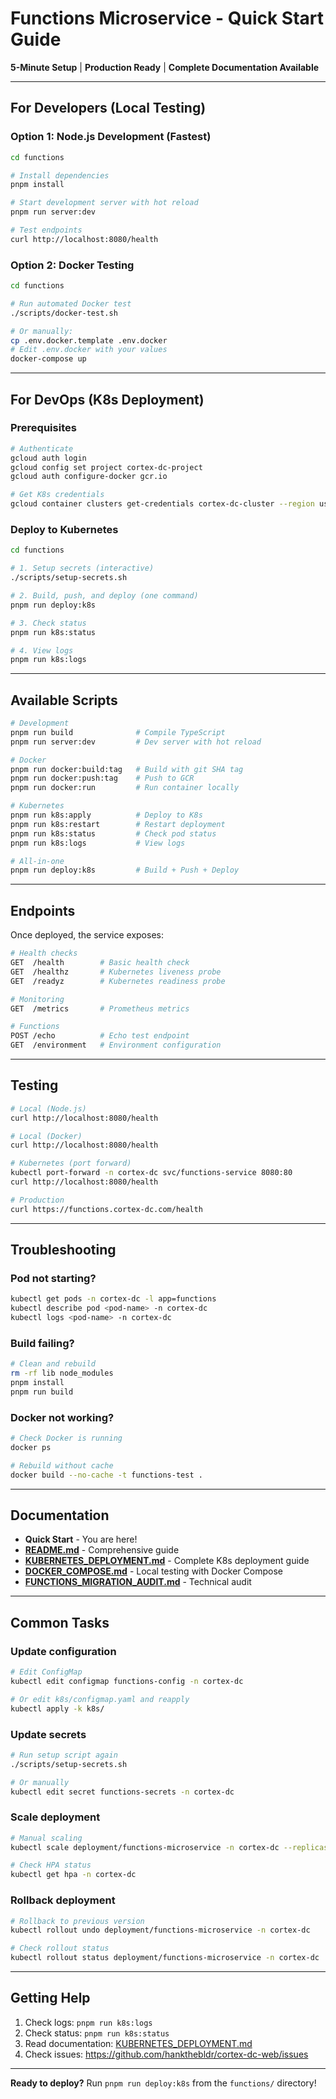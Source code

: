# Functions Microservice - Quick Start Guide

**5-Minute Setup** | **Production Ready** | **Complete Documentation Available**

---

## For Developers (Local Testing)

### Option 1: Node.js Development (Fastest)

```bash
cd functions

# Install dependencies
pnpm install

# Start development server with hot reload
pnpm run server:dev

# Test endpoints
curl http://localhost:8080/health
```

### Option 2: Docker Testing

```bash
cd functions

# Run automated Docker test
./scripts/docker-test.sh

# Or manually:
cp .env.docker.template .env.docker
# Edit .env.docker with your values
docker-compose up
```

---

## For DevOps (K8s Deployment)

### Prerequisites

```bash
# Authenticate
gcloud auth login
gcloud config set project cortex-dc-project
gcloud auth configure-docker gcr.io

# Get K8s credentials
gcloud container clusters get-credentials cortex-dc-cluster --region us-central1
```

### Deploy to Kubernetes

```bash
cd functions

# 1. Setup secrets (interactive)
./scripts/setup-secrets.sh

# 2. Build, push, and deploy (one command)
pnpm run deploy:k8s

# 3. Check status
pnpm run k8s:status

# 4. View logs
pnpm run k8s:logs
```

---

## Available Scripts

```bash
# Development
pnpm run build              # Compile TypeScript
pnpm run server:dev         # Dev server with hot reload

# Docker
pnpm run docker:build:tag   # Build with git SHA tag
pnpm run docker:push:tag    # Push to GCR
pnpm run docker:run         # Run container locally

# Kubernetes
pnpm run k8s:apply          # Deploy to K8s
pnpm run k8s:restart        # Restart deployment
pnpm run k8s:status         # Check pod status
pnpm run k8s:logs           # View logs

# All-in-one
pnpm run deploy:k8s         # Build + Push + Deploy
```

---

## Endpoints

Once deployed, the service exposes:

```bash
# Health checks
GET  /health        # Basic health check
GET  /healthz       # Kubernetes liveness probe
GET  /readyz        # Kubernetes readiness probe

# Monitoring
GET  /metrics       # Prometheus metrics

# Functions
POST /echo          # Echo test endpoint
GET  /environment   # Environment configuration
```

---

## Testing

```bash
# Local (Node.js)
curl http://localhost:8080/health

# Local (Docker)
curl http://localhost:8080/health

# Kubernetes (port forward)
kubectl port-forward -n cortex-dc svc/functions-service 8080:80
curl http://localhost:8080/health

# Production
curl https://functions.cortex-dc.com/health
```

---

## Troubleshooting

### Pod not starting?

```bash
kubectl get pods -n cortex-dc -l app=functions
kubectl describe pod <pod-name> -n cortex-dc
kubectl logs <pod-name> -n cortex-dc
```

### Build failing?

```bash
# Clean and rebuild
rm -rf lib node_modules
pnpm install
pnpm run build
```

### Docker not working?

```bash
# Check Docker is running
docker ps

# Rebuild without cache
docker build --no-cache -t functions-test .
```

---

## Documentation

- **Quick Start** - You are here!
- **[README.md](./README.md)** - Comprehensive guide
- **[KUBERNETES_DEPLOYMENT.md](./KUBERNETES_DEPLOYMENT.md)** - Complete K8s deployment guide
- **[DOCKER_COMPOSE.md](./DOCKER_COMPOSE.md)** - Local testing with Docker Compose
- **[FUNCTIONS_MIGRATION_AUDIT.md](./FUNCTIONS_MIGRATION_AUDIT.md)** - Technical audit

---

## Common Tasks

### Update configuration

```bash
# Edit ConfigMap
kubectl edit configmap functions-config -n cortex-dc

# Or edit k8s/configmap.yaml and reapply
kubectl apply -k k8s/
```

### Update secrets

```bash
# Run setup script again
./scripts/setup-secrets.sh

# Or manually
kubectl edit secret functions-secrets -n cortex-dc
```

### Scale deployment

```bash
# Manual scaling
kubectl scale deployment/functions-microservice -n cortex-dc --replicas=5

# Check HPA status
kubectl get hpa -n cortex-dc
```

### Rollback deployment

```bash
# Rollback to previous version
kubectl rollout undo deployment/functions-microservice -n cortex-dc

# Check rollout status
kubectl rollout status deployment/functions-microservice -n cortex-dc
```

---

## Getting Help

1. Check logs: `pnpm run k8s:logs`
2. Check status: `pnpm run k8s:status`
3. Read documentation: [KUBERNETES_DEPLOYMENT.md](./KUBERNETES_DEPLOYMENT.md)
4. Check issues: https://github.com/hankthebldr/cortex-dc-web/issues

---

**Ready to deploy?** Run `pnpm run deploy:k8s` from the `functions/` directory!
